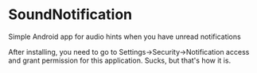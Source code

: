 SoundNotification
=================

Simple Android app for audio hints when you have unread notifications

After installing, you need to go to Settings->Security->Notification access and grant permission for this application. Sucks, but that's how it is.
